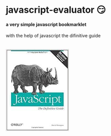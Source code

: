 # javascript-evaluator 😏                                                                                                      
#### a very simple javascript bookmarklet 
 
with the help of javascript the difinitive guide<br/><br/><br/>
![difinitive guide](download.jpg)
